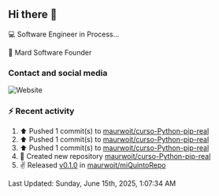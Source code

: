 ## Hi there 👋

:computer: Software Engineer in Process...

:office: Mard Software Founder

### Contact and social media

![Website](https://img.shields.io/badge/maurwoit.com-up-green?style=for-the-badge)


### :zap: Recent activity
<!--RECENT_ACTIVITY:start-->
1. ⬆️ Pushed 1 commit(s) to [maurwoit/curso-Python-pip-real](https://github.com/maurwoit/curso-Python-pip-real)<br>
2. ⬆️ Pushed 1 commit(s) to [maurwoit/curso-Python-pip-real](https://github.com/maurwoit/curso-Python-pip-real)<br>
3. ⬆️ Pushed 1 commit(s) to [maurwoit/curso-Python-pip-real](https://github.com/maurwoit/curso-Python-pip-real)<br>
4. 📔 Created new repository [maurwoit/curso-Python-pip-real](https://github.com/maurwoit/curso-Python-pip-real)<br>
5. ✌️ Released [v0.1.0](https://github.com/maurwoit/miQuintoRepo/releases/tag/v0.1.0) in [maurwoit/miQuintoRepo](https://github.com/maurwoit/miQuintoRepo)<br>
<!--RECENT_ACTIVITY:end-->

<!--RECENT_ACTIVITY:last_update-->
Last Updated: Sunday, June 15th, 2025, 1:07:34 AM
<!--RECENT_ACTIVITY:last_update_end-->